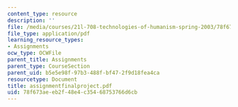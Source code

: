 ```yaml
---
content_type: resource
description: ''
file: /media/courses/21l-708-technologies-of-humanism-spring-2003/78f673aeeb2f48e4c35468753766d6cb_assignmentfinalproject.pdf
file_type: application/pdf
learning_resource_types:
- Assignments
ocw_type: OCWFile
parent_title: Assignments
parent_type: CourseSection
parent_uid: b5e5e98f-97b3-488f-bf47-2f9d18fea4ca
resourcetype: Document
title: assignmentfinalproject.pdf
uid: 78f673ae-eb2f-48e4-c354-68753766d6cb
---
```


